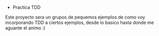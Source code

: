 * Practica TDD

Este proyecto sera un grupos de pequemos ejemplos de como voy incorporando TDD a ciertos ejemplos, desde lo basico hasta donde me aguante el animo :)
